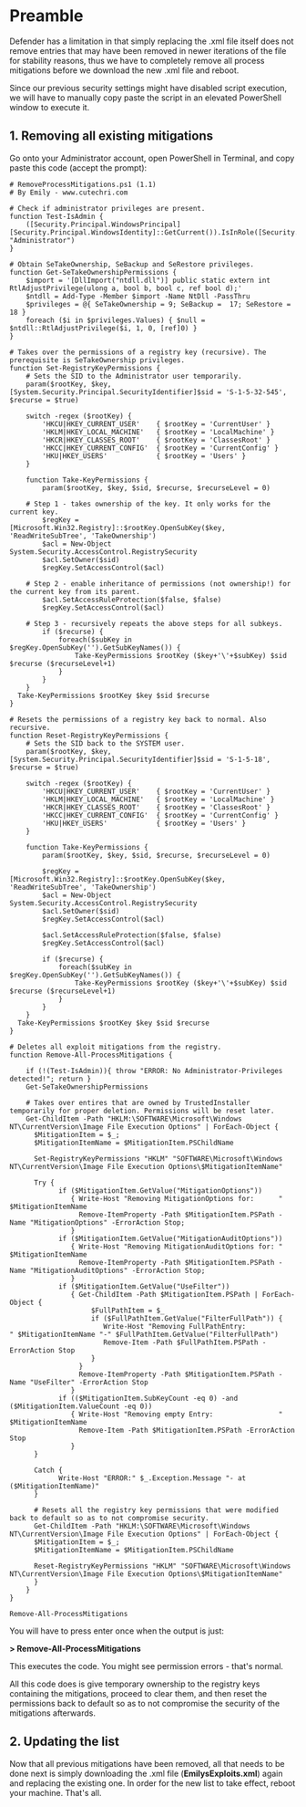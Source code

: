 # Preamble
Defender has a limitation in that simply replacing the .xml file itself does not remove entries that may have been removed in newer iterations of the file for stability reasons, thus we have to completely remove all process mitigations before we download the new .xml file and reboot.

Since our previous security settings might have disabled script execution, we will have to manually copy paste the script in an elevated PowerShell window to execute it.

## 1. Removing all existing mitigations
Go onto your Administrator account, open PowerShell in Terminal, and copy paste this code (accept the prompt):

```
# RemoveProcessMitigations.ps1 (1.1)
# By Emily - www.cutechri.com

# Check if administrator privileges are present.
function Test-IsAdmin {
    ([Security.Principal.WindowsPrincipal] [Security.Principal.WindowsIdentity]::GetCurrent()).IsInRole([Security.Principal.WindowsBuiltInRole] "Administrator")
}

# Obtain SeTakeOwnership, SeBackup and SeRestore privileges.
function Get-SeTakeOwnershipPermissions {
    $import = '[DllImport("ntdll.dll")] public static extern int RtlAdjustPrivilege(ulong a, bool b, bool c, ref bool d);'
    $ntdll = Add-Type -Member $import -Name NtDll -PassThru
    $privileges = @{ SeTakeOwnership = 9; SeBackup =  17; SeRestore = 18 }
    foreach ($i in $privileges.Values) { $null = $ntdll::RtlAdjustPrivilege($i, 1, 0, [ref]0) }
}

# Takes over the permissions of a registry key (recursive). The prerequisite is SeTakeOwnership privileges.
function Set-RegistryKeyPermissions {
    # Sets the SID to the Administrator user temporarily.
    param($rootKey, $key, [System.Security.Principal.SecurityIdentifier]$sid = 'S-1-5-32-545', $recurse = $true)

    switch -regex ($rootKey) {
        'HKCU|HKEY_CURRENT_USER'    { $rootKey = 'CurrentUser' }
        'HKLM|HKEY_LOCAL_MACHINE'   { $rootKey = 'LocalMachine' }
        'HKCR|HKEY_CLASSES_ROOT'    { $rootKey = 'ClassesRoot' }
        'HKCC|HKEY_CURRENT_CONFIG'  { $rootKey = 'CurrentConfig' }
        'HKU|HKEY_USERS'            { $rootKey = 'Users' }
    }

    function Take-KeyPermissions {
        param($rootKey, $key, $sid, $recurse, $recurseLevel = 0)

	# Step 1 - takes ownership of the key. It only works for the current key.
        $regKey = [Microsoft.Win32.Registry]::$rootKey.OpenSubKey($key, 'ReadWriteSubTree', 'TakeOwnership')
        $acl = New-Object System.Security.AccessControl.RegistrySecurity
        $acl.SetOwner($sid)
        $regKey.SetAccessControl($acl)

	# Step 2 - enable inheritance of permissions (not ownership!) for the current key from its parent.
        $acl.SetAccessRuleProtection($false, $false)
        $regKey.SetAccessControl($acl)

	# Step 3 - recursively repeats the above steps for all subkeys.
        if ($recurse) {
            foreach($subKey in $regKey.OpenSubKey('').GetSubKeyNames()) {
                Take-KeyPermissions $rootKey ($key+'\'+$subKey) $sid $recurse ($recurseLevel+1)
            }
        }
    }
  Take-KeyPermissions $rootKey $key $sid $recurse
}

# Resets the permissions of a registry key back to normal. Also recursive.
function Reset-RegistryKeyPermissions {
    # Sets the SID back to the SYSTEM user.
    param($rootKey, $key, [System.Security.Principal.SecurityIdentifier]$sid = 'S-1-5-18', $recurse = $true)

    switch -regex ($rootKey) {
        'HKCU|HKEY_CURRENT_USER'    { $rootKey = 'CurrentUser' }
        'HKLM|HKEY_LOCAL_MACHINE'   { $rootKey = 'LocalMachine' }
        'HKCR|HKEY_CLASSES_ROOT'    { $rootKey = 'ClassesRoot' }
        'HKCC|HKEY_CURRENT_CONFIG'  { $rootKey = 'CurrentConfig' }
        'HKU|HKEY_USERS'            { $rootKey = 'Users' }
    }

    function Take-KeyPermissions {
        param($rootKey, $key, $sid, $recurse, $recurseLevel = 0)

        $regKey = [Microsoft.Win32.Registry]::$rootKey.OpenSubKey($key, 'ReadWriteSubTree', 'TakeOwnership')
        $acl = New-Object System.Security.AccessControl.RegistrySecurity
        $acl.SetOwner($sid)
        $regKey.SetAccessControl($acl)

        $acl.SetAccessRuleProtection($false, $false)
        $regKey.SetAccessControl($acl)

        if ($recurse) {
            foreach($subKey in $regKey.OpenSubKey('').GetSubKeyNames()) {
                Take-KeyPermissions $rootKey ($key+'\'+$subKey) $sid $recurse ($recurseLevel+1)
            }
        }
    }
  Take-KeyPermissions $rootKey $key $sid $recurse
}

# Deletes all exploit mitigations from the registry.
function Remove-All-ProcessMitigations {

    if (!(Test-IsAdmin)){ throw "ERROR: No Administrator-Privileges detected!"; return }
    Get-SeTakeOwnershipPermissions
	
    # Takes over entires that are owned by TrustedInstaller temporarily for proper deletion. Permissions will be reset later.
    Get-ChildItem -Path "HKLM:\SOFTWARE\Microsoft\Windows NT\CurrentVersion\Image File Execution Options" | ForEach-Object {
      $MitigationItem = $_; 
      $MitigationItemName = $MitigationItem.PSChildName

      Set-RegistryKeyPermissions "HKLM" "SOFTWARE\Microsoft\Windows NT\CurrentVersion\Image File Execution Options\$MitigationItemName"

      Try { 
            if ($MitigationItem.GetValue("MitigationOptions")) 
               { Write-Host "Removing MitigationOptions for:      " $MitigationItemName
                 Remove-ItemProperty -Path $MitigationItem.PSPath -Name "MitigationOptions" -ErrorAction Stop;          
               }
            if ($MitigationItem.GetValue("MitigationAuditOptions")) 
               { Write-Host "Removing MitigationAuditOptions for: " $MitigationItemName
                 Remove-ItemProperty -Path $MitigationItem.PSPath -Name "MitigationAuditOptions" -ErrorAction Stop;          
               }
            if ($MitigationItem.GetValue("UseFilter"))
               { Get-ChildItem -Path $MitigationItem.PSPath | ForEach-Object {
                    $FullPathItem = $_
                    if ($FullPathItem.GetValue("FilterFullPath")) {
                       Write-Host "Removing FullPathEntry:              " $MitigationItemName "-" $FullPathItem.GetValue("FilterFullPath")
                       Remove-Item -Path $FullPathItem.PSPath -ErrorAction Stop
                    }
                 }
                 Remove-ItemProperty -Path $MitigationItem.PSPath -Name "UseFilter" -ErrorAction Stop
               }
            if (($MitigationItem.SubKeyCount -eq 0) -and ($MitigationItem.ValueCount -eq 0)) 
               { Write-Host "Removing empty Entry:                " $MitigationItemName
                 Remove-Item -Path $MitigationItem.PSPath -ErrorAction Stop
               }
      } 
      
      Catch { 
            Write-Host "ERROR:" $_.Exception.Message "- at ($MitigationItemName)" 
      }
      
      # Resets all the registry key permissions that were modified back to default so as to not compromise security.
      Get-ChildItem -Path "HKLM:\SOFTWARE\Microsoft\Windows NT\CurrentVersion\Image File Execution Options" | ForEach-Object {
      $MitigationItem = $_; 
      $MitigationItemName = $MitigationItem.PSChildName

      Reset-RegistryKeyPermissions "HKLM" "SOFTWARE\Microsoft\Windows NT\CurrentVersion\Image File Execution Options\$MitigationItemName"
      }
    }
}

Remove-All-ProcessMitigations
```

You will have to press enter once when the output is just:

**> Remove-All-ProcessMitigations**

This executes the code. You might see permission errors - that's normal.

All this code does is give temporary ownership to the registry keys containing the mitigations, proceed to clear them, and then reset the permissions back to default so as to not compromise the security of the mitigations afterwards.

## 2. Updating the list
Now that all previous mitigations have been removed, all that needs to be done next is simply downloading the .xml file (**EmilysExploits.xml**) again and replacing the existing one. In order for the new list to take effect, reboot your machine. That's all.
